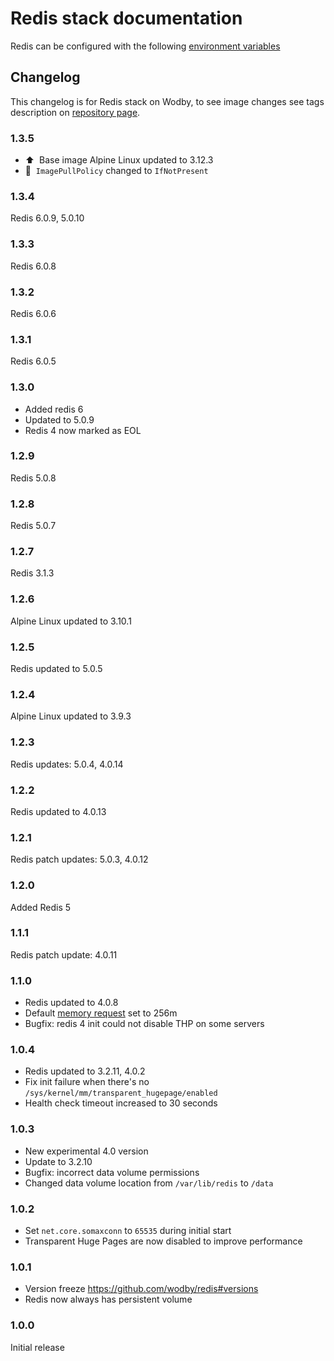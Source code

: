 # Redis stack documentation

Redis can be configured with the following [environment variables](https://github.com/wodby/redis#environment-variables)

## Changelog

This changelog is for Redis stack on Wodby, to see image changes see tags description on [repository page](https://github.com/wodby/redis/releases).

### 1.3.5

- ⬆️&nbsp; Base image Alpine Linux updated to 3.12.3
- 🦴&nbsp; `ImagePullPolicy` changed to `IfNotPresent`

### 1.3.4

Redis 6.0.9, 5.0.10

### 1.3.3

Redis 6.0.8

### 1.3.2

Redis 6.0.6

### 1.3.1

Redis 6.0.5

### 1.3.0

- Added redis 6
- Updated to 5.0.9
- Redis 4 now marked as EOL

### 1.2.9

Redis 5.0.8

### 1.2.8

Redis 5.0.7

### 1.2.7

Redis 3.1.3

### 1.2.6

Alpine Linux updated to 3.10.1

### 1.2.5

Redis updated to 5.0.5

### 1.2.4

Alpine Linux updated to 3.9.3

### 1.2.3

Redis updates: 5.0.4, 4.0.14

### 1.2.2

Redis updated to 4.0.13

### 1.2.1

Redis patch updates: 5.0.3, 4.0.12

### 1.2.0

Added Redis 5

### 1.1.1

Redis patch update: 4.0.11

### 1.1.0

* Redis updated to 4.0.8
* Default [memory request](../config.md#resources) set to 256m
* Bugfix: redis 4 init could not disable THP on some servers

### 1.0.4

* Redis updated to 3.2.11, 4.0.2
* Fix init failure when there's no `/sys/kernel/mm/transparent_hugepage/enabled`
* Health check timeout increased to 30 seconds

### 1.0.3

* New experimental 4.0 version
* Update to 3.2.10
* Bugfix: incorrect data volume permissions
* Changed data volume location from `/var/lib/redis` to `/data`

### 1.0.2

* Set `net.core.somaxconn` to `65535` during initial start
* Transparent Huge Pages are now disabled to improve performance

### 1.0.1

* Version freeze https://github.com/wodby/redis#versions
* Redis now always has persistent volume

### 1.0.0

Initial release
